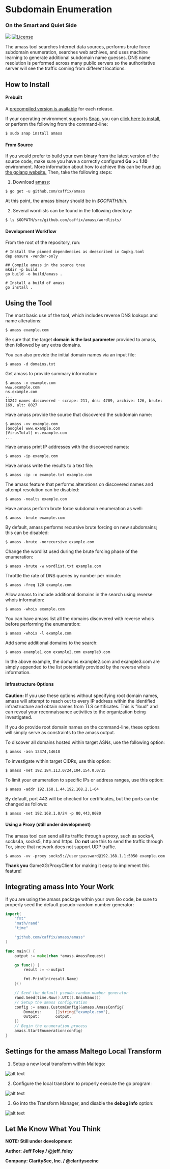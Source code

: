 # Subdomain Enumeration

### On the Smart and Quiet Side

[![](https://img.shields.io/badge/go-1.10-blue.svg)](https://github.com/moovweb/gvm) [![License](https://img.shields.io/badge/license-Apache%202.0-blue.svg)](https://www.apache.org/licenses/LICENSE-2.0)


The amass tool searches Internet data sources, performs brute force subdomain enumeration, searches web archives, and uses machine learning to generate additional subdomain name guesses. DNS name resolution is performed across many public servers so the authoritative server will see the traffic coming from different locations.

## How to Install

#### Prebuilt

A [precompiled version is available](https://github.com/caffix/amass/releases) for each release.

If your operating environment supports [Snap](https://docs.snapcraft.io/core/install), you can [click here to install](https://snapcraft.io/amass), or perform the following from the command-line:
```
$ sudo snap install amass
```


#### From Source

If you would prefer to build your own binary from the latest version of the source code, make sure you have a correctly configured **Go >= 1.10** environment. More information about how to achieve this can be found [on the golang website.](https://golang.org/doc/install) Then, take the following steps:

1. Download [amass](https://github.com/caffix/amass):
```
$ go get -u github.com/caffix/amass
```

At this point, the amass binary should be in *$GOPATH/bin*.


2. Several wordlists can be found in the following directory:
```
$ ls $GOPATH/src/github.com/caffix/amass/wordlists/
```

#### Development Workflow

From the root of the repository, run:

```
# Install the pinned dependencies as deescribed in Gopkg.toml
dep ensure -vendor-only

## Compile amass in the source tree
mkdir -p build
go build -o build/amass .

# Install a build of amass
go install .
```

## Using the Tool

The most basic use of the tool, which includes reverse DNS lookups and name alterations:
```
$ amass example.com
```

Be sure that the target **domain is the last parameter** provided to amass, then followed by any extra domains.

You can also provide the initial domain names via an input file:
```
$ amass -d domains.txt
```


Get amass to provide summary information:
```
$ amass -v example.com
www.example.com
ns.example.com
...
13242 names discovered - scrape: 211, dns: 4709, archive: 126, brute: 169, alt: 8027
```


Have amass provide the source that discovered the subdomain name:
```
$ amass -vv example.com
[Google] www.example.com
[VirusTotal] ns.example.com
...
```


Have amass print IP addresses with the discovered names:
```
$ amass -ip example.com
```


Have amass write the results to a text file:
```
$ amass -ip -o example.txt example.com
```


The amass feature that performs alterations on discovered names and attempt resolution can be disabled:
```
$ amass -noalts example.com
```


Have amass perform brute force subdomain enumeration as well:
```
$ amass -brute example.com
```


By default, amass performs recursive brute forcing on new subdomains; this can be disabled:
```
$ amass -brute -norecursive example.com
```


Change the wordlist used during the brute forcing phase of the enumeration:
```
$ amass -brute -w wordlist.txt example.com
```


Throttle the rate of DNS queries by number per minute:
```
$ amass -freq 120 example.com
```


Allow amass to include additional domains in the search using reverse whois information:
```
$ amass -whois example.com
```


You can have amass list all the domains discovered with reverse whois before performing the enumeration:
```
$ amass -whois -l example.com
```


Add some additional domains to the search:
```
$ amass example1.com example2.com example3.com
```

In the above example, the domains example2.com and example3.com are simply appended to the list potentially provided by the reverse whois information.


#### Infrastructure Options

**Caution:** If you use these options without specifying root domain names, amass will attempt to reach out to every IP address within the identified infrastructure and obtain names from TLS certificates. This is "loud" and can reveal your reconnaissance activities to the organization being investigated.

If you do provide root domain names on the command-line, these options will simply serve as constraints to the amass output.

To discover all domains hosted within target ASNs, use the following option:
```
$ amass -asn 13374,14618
```


To investigate within target CIDRs, use this option:
```
$ amass -net 192.184.113.0/24,104.154.0.0/15
```


To limit your enumeration to specific IPs or address ranges, use this option:
```
$ amass -addr 192.168.1.44,192.168.2.1-64
```


By default, port 443 will be checked for certificates, but the ports can be changed as follows:
```
$ amass -net 192.168.1.0/24 -p 80,443,8080
```


#### Using a Proxy (still under development)

The amass tool can send all its traffic through a proxy, such as socks4, socks4a, socks5, http and https. Do **not** use this to send the traffic through Tor, since that network does not support UDP traffic.
```
$ amass -vv -proxy socks5://user:password@192.168.1.1:5050 example.com
```


**Thank you** GameXG/ProxyClient for making it easy to implement this feature!


## Integrating amass Into Your Work

If you are using the amass package within your own Go code, be sure to properly seed the default pseudo-random number generator:
```go
import(
    "fmt"
    "math/rand"
    "time"

    "github.com/caffix/amass/amass"
)

func main() {
    output := make(chan *amass.AmassRequest)

    go func() {
        result := <-output

        fmt.Println(result.Name)
    }()

    // Seed the default pseudo-random number generator
    rand.Seed(time.Now().UTC().UnixNano())
    // Setup the amass configuration
    config := amass.CustomConfig(&amass.AmassConfig{
        Domains:      []string{"example.com"},
        Output:       output,
    })
    // Begin the enumeration process
    amass.StartEnumeration(config)
}
```


## Settings for the amass Maltego Local Transform

1. Setup a new local transform within Maltego:

![alt text](https://github.com/caffix/amass/blob/master/examples/maltegosetup1.png "Setup")


2. Configure the local transform to properly execute the go program:

![alt text](https://github.com/caffix/amass/blob/master/examples/maltegosetup2.png "Configure")


3. Go into the Transform Manager, and disable the **debug info** option:

![alt text](https://github.com/caffix/amass/blob/master/examples/maltegosetup3.png "Disable Debug")


## Let Me Know What You Think

**NOTE: Still under development**

**Author: Jeff Foley / @jeff_foley**

**Company: ClaritySec, Inc. / @claritysecinc**
